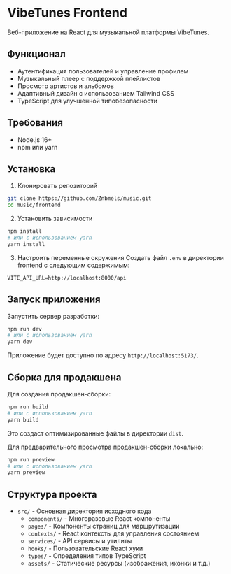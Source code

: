 # VibeTunes Frontend

Веб-приложение на React для музыкальной платформы VibeTunes.

## Функционал

- Аутентификация пользователей и управление профилем
- Музыкальный плеер с поддержкой плейлистов
- Просмотр артистов и альбомов
- Адаптивный дизайн с использованием Tailwind CSS
- TypeScript для улучшенной типобезопасности

## Требования

- Node.js 16+
- npm или yarn

## Установка

1. Клонировать репозиторий
```bash
git clone https://github.com/Znbmels/music.git
cd music/frontend
```

2. Установить зависимости
```bash
npm install
# или с использованием yarn
yarn install
```

3. Настроить переменные окружения
Создать файл `.env` в директории frontend с следующим содержимым:
```
VITE_API_URL=http://localhost:8000/api
```

## Запуск приложения

Запустить сервер разработки:
```bash
npm run dev
# или с использованием yarn
yarn dev
```

Приложение будет доступно по адресу `http://localhost:5173/`.

## Сборка для продакшена

Для создания продакшен-сборки:
```bash
npm run build
# или с использованием yarn
yarn build
```

Это создаст оптимизированные файлы в директории `dist`.

Для предварительного просмотра продакшен-сборки локально:
```bash
npm run preview
# или с использованием yarn
yarn preview
```

## Структура проекта

- `src/` - Основная директория исходного кода
  - `components/` - Многоразовые React компоненты
  - `pages/` - Компоненты страниц для маршрутизации
  - `contexts/` - React контексты для управления состоянием
  - `services/` - API сервисы и утилиты
  - `hooks/` - Пользовательские React хуки
  - `types/` - Определения типов TypeScript
  - `assets/` - Статические ресурсы (изображения, иконки и т.д.)


